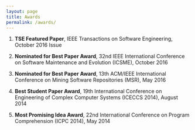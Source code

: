 ```yaml
---
layout: page
title: Awards
permalink: /awards/
---
```


1. <strong>TSE Featured Paper</strong>, IEEE Transactions on Software Engineering, October 2016 Issue <br />

2. <strong>Nominated for Best Paper Award</strong>, 32nd IEEE International Conference on Software Maintenance and Evolution (ICSME), October 2016 <br />

3. <strong>Nominated for Best Paper Award</strong>, 13th ACM/IEEE International Conference
on Mining Software Repositories (MSR), May 2016 <br />

4. <strong>Best Student Paper Award</strong>, 19th International Conference on Engineering
of Complex Computer Systems (ICECCS 2014), August 2014 <br />

5. <strong>Most Promising Idea Award</strong>, 22nd International Conference on Program
Comprehension (ICPC 2014), May 2014 <br />